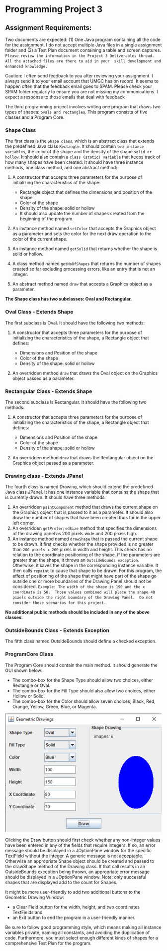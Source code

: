 # Programming Project 3

## Assignment Requirements: 

Two documents are expected: (1) One Java program containing all the code for the assignment. I do not accept multiple 
Java files in a single assignment folder and (2) a Test Plan document containing a table and screen captures. 
`Please review the information in the Project 3 Deliverables thread. All the attached files are there to aid in your 
skill development and enhanced knowledge.`

Caution: I often send feedback to you after reviewing your assignment. I always send it to your email account that UMGC 
has on record. It seems to happen often that the feedback email goes to SPAM. Please check your SPAM folder regularly to 
ensure you are not missing my communications. I expect a response to those emails that deal with feedback

The third programming project involves writing one program that draws two types of shapes: `ovals and rectangles`. This 
program consists of five classes and a Program Core.

### Shape Class 
The first class is the `Shape class`, which is an abstract class that extends the predefined Java class `Rectangle`. 
It should contain `two instance variables`, the color of the shape and the density of the shape `solid or hollow`. It 
should also contain a `class (static) variable` that keeps track of how many shapes have been created. It should have 
three instance methods, one class method, and one abstract method:

1. A constructor that accepts three parameters for the purpose of initializing the characteristics of the shape:
    - Rectangle object that defines the dimensions and position of the shape
    - Color of the shape
    - Density of the shape: solid or hollow
    - It should also update the number of shapes created from the beginning of the program.

2. An instance method named `setColor` that accepts the Graphics object as a parameter and sets the color for the next 
draw operation to the color of the current shape.
3. An instance method named `getSolid` that returns whether the shape is solid or hollow.
4. A class method named `getNoOfShapes` that returns the number of shapes created so far excluding processing errors, 
like an entry that is not an integer.
5. An abstract method named `draw` that accepts a Graphics object as a parameter.

<strong>The Shape class has two subclasses: Oval and Rectangular.</strong>

### Oval Class - Extends Shape
The first subclass is Oval. It should have the following two methods:
1. A constructor that accepts three parameters for the purpose of initializing the characteristics of the shape, 
a Rectangle object that defines:
    - Dimensions and Position of the shape
    - Color of the shape
    - Density of the shape: solid or hollow
    
2. An overridden method `draw` that draws the Oval object on the Graphics object passed as a parameter.

### Rectangular Class - Extends Shape
The second subclass is Rectangular. It should have the following two methods:
1. A constructor that accepts three parameters for the purpose of initializing the characteristics of the shape, a 
Rectangle object that defines:
    - Dimensions and Position of the shape
    - Color of the shape
    - Density of the shape: solid or hollow
    
2. An overridden method `draw` that draws the Rectangular object on the Graphics object passed as a parameter.

### Drawing class - Extends JPanel
The fourth class is named Drawing, which should extend the predefined Java class JPanel. 
It has one instance variable that contains the shape that is currently drawn. It should have three methods:
1. An overridden `paintComponent` method that draws the current shape on the 
Graphics object that is passed to it as a parameter. It should also draw the number 
of shapes that have been created thus far in the upper left corner. 
2. An overridden `getPreferredSize` method that specifies the dimensions of the 
drawing panel as 200 pixels wide and 200 pixels high.
3. An instance method named `drawShape` that is passed the current shape to be drawn. It first checks whether
 the shape provided is no greater than `200 pixels x 200` pixels in width and height. This check has no 
 relation to the coordinate positioning of the shape. If the parameters are greater than the shape, it throws 
 an `OutsideBounds exception`. Otherwise, it saves the shape in the corresponding instance variable. It then calls 
 `repaint` to cause that shape to be drawn. For this program, the effect of positioning of the shape that might have 
 part of the shape go outside one or more boundaries of the Drawing Panel should not be considered. 
 `Example: The width of the shape is 190 and the x coordinate is 50. 
 Those values combined will place the shape 40 pixels outside the right boundary of the Drawing Panel. 
 Do not consider these scenarios for this project.`

<strong>No additional public methods should be included in any of the above classes.</strong>

### OutsideBounds Class - Extends Exception
The fifth class named OutsideBounds should define a checked exception.

### ProgramCore Class

The Program Core should contain the main method. It should generate the GUI shown below:

- The combo-box for the Shape Type should allow two choices, either Rectangle or Oval. 
- The combo-box for the Fill Type should also allow two choices, either Hollow or Solid. 
- The combo-box for the Color should allow seven choices, Black, Red, Orange, Yellow, Green, Blue, or Magenta.

![GUI Example](project-text-documents/gui-example.png)

Clicking the Draw button should first check whether any non-integer values have been entered 
in any of the fields that require integers. If so, an error message should be displayed in a JOptionPane 
window for the specific TextField without the integer. A generic message is not acceptable. Otherwise an 
appropriate Shape object should be created and passed to the drawShape method of the Drawing class. If that 
call results in an OutsideBounds exception being thrown, an appropriate error message should be displayed in 
a JOptionPane window. Note: only successful shapes that are displayed add to the count for Shapes.

It might be more user-friendly to add two additional buttons to the Geometric Drawing Window: 
  - a Clear Field button for the width, height, and two coordinates TextFields and 
  - an Exit button to end the program in a user-friendly manner.

Be sure to follow good programming style, which means making all instance variables private, naming all constants, 
and avoiding the duplication of code. Furthermore, you must select enough different kinds of shapes for a comprehensive 
Test Plan for the program.

